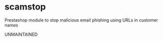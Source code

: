# scamstop
Prestashop module to stop malicious email phishing using URLs in customer names

UNMAINTAINED

